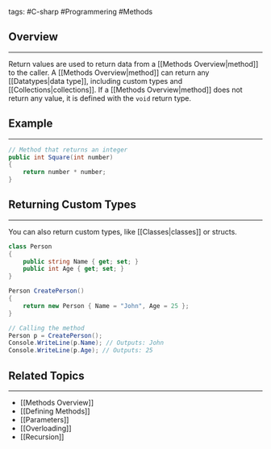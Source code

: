 tags: #C-sharp #Programmering #Methods 
## Overview
---
Return values are used to return data from a [[Methods Overview|method]] to the caller. 
A [[Methods Overview|method]] can return any [[Datatypes|data type]], including custom types and [[Collections|collections]]. 
If a [[Methods Overview|method]] does not return any value, it is defined with the `void` return type.

## Example
---
```csharp
// Method that returns an integer
public int Square(int number)
{
    return number * number;
}
```

## Returning Custom Types
---
You can also return custom types, like [[Classes|classes]] or structs.
```csharp
class Person
{
    public string Name { get; set; }
    public int Age { get; set; }
}

Person CreatePerson()
{
    return new Person { Name = "John", Age = 25 };
}

// Calling the method
Person p = CreatePerson();
Console.WriteLine(p.Name); // Outputs: John
Console.WriteLine(p.Age); // Outputs: 25
```

## Related Topics
---
- [[Methods Overview]]
- [[Defining Methods]]
- [[Parameters]]
- [[Overloading]]
- [[Recursion]]